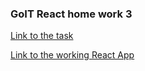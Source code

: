 ### GoIT React home work 3

[Link to the task](https://github.com/goitacademy/react-homework/tree/master/homework-03)

[Link to the working React App](https://imykhailychenko.github.io/goit-react-hw-03-image-finder/)
